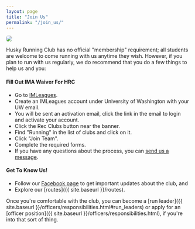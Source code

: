 ```yaml
---
layout: page
title: "Join Us"
permalink: "/join_us/"
---
```


<img src="{{site.baseurl}}/assets/cherry_blossoms.jpg" style="border-radius: 5px;">

Husky Running Club has no official "membership" requirement; all students are welcome to come running with us anytime they wish. However, if you plan to run with us regularly, we do recommend that you do a few things to help us and you:

#### Fill Out IMA Waiver For HRC

- Go to <a href="http://www.imleagues.com/Washington/RecClubs/" target="_blank">IMLeagues</a>.
- Create an IMLeagues account under University of Washington with your UW email.
- You will be sent an activation email, click the link in the email to login and activate your account.
- Click the Rec Clubs button near the banner.
- Find "Running" in the list of clubs and click on it.
- Click "Join Team".
- Complete the required forms.
- If you have any questions about the process, you can <a href="https://www.facebook.com/uwhuskyrunningclub" target="_blank">send us a message</a>.

<!-- - First visit <a href="https://reg.recreation.uw.edu/" target="_blank">the UW recreation site</a> and login with your UW NetID by clicking the "Log In" link in the **upper righthand** corner and choosing the large box at the top that says "UW NetID."
- Click on the menu in the upper left-hand corner of the website (it looks like three dashes stacked atop one another), and then click on the "Rec Clubs" link.
- Click on the "Club Waiver" option.
- Find "Running Club" in the list of clubs, and click "Register." 
- To sign the document, you must <b>click</b> on the grey box at the bottom-right of the page, and a popup will appear where you can use your cursor to sign. Click "Sign Now" when you're satisfied with your signature.
- You will be guided through the process of adding emergency contacts. Once finished, click "Check Out" -- it appears like an online cart, but the price is free, so don't worry. If you have any questions about the process, you can <a href="https://www.facebook.com/uwhuskyrunningclub" target="_blank">send us a message</a>.	 -->

#### Get To Know Us!

- Follow our <a href="https://www.facebook.com/uwhuskyrunningclub/" target="_blank">Facebook page</a> to get important updates about the club, and
- Explore our [routes]({{ site.baseurl }}/routes).

Once you're comfortable with the club, you can become a [run leader]({{ site.baseurl }}/officers/responsibilities.html#run_leaders) or apply for an [officer position]({{ site.baseurl }}/officers/responsibilities.html), if you're into that sort of thing.
